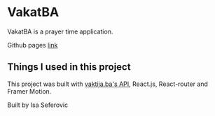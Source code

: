 # VakatBA

VakatBA is a prayer time application.

Github pages [link](https://sefkelol.github.io/vakatBA/)

## Things I used in this project

This project was built with [vaktija.ba's API](https://api.vaktija.ba/vaktija/v1), React.js, React-router and Framer Motion.

Built by Isa Seferovic

